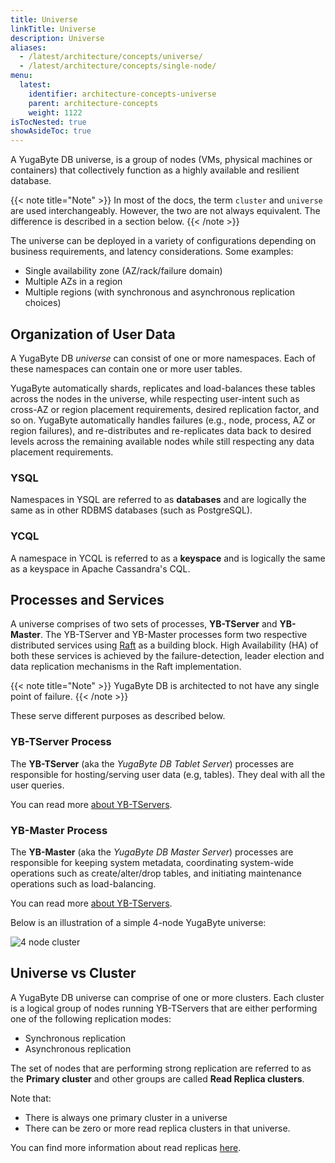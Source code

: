 ```yaml
---
title: Universe
linkTitle: Universe
description: Universe
aliases:
  - /latest/architecture/concepts/universe/
  - /latest/architecture/concepts/single-node/
menu:
  latest:
    identifier: architecture-concepts-universe
    parent: architecture-concepts
    weight: 1122
isTocNested: true
showAsideToc: true
---
```


A YugaByte DB universe, is a group of nodes (VMs, physical machines or containers) that collectively function as a highly available and resilient database.

{{< note title="Note" >}}
In most of the docs, the term `cluster` and `universe` are used interchangeably. However, the two are not always equivalent. The difference is described in a section below.
{{< /note >}}

The universe can be deployed in a variety of configurations depending on business requirements, and latency considerations. Some examples:

- Single availability zone (AZ/rack/failure domain)
- Multiple AZs in a region
- Multiple regions (with synchronous and asynchronous replication choices)

## Organization of User Data

A YugaByte DB *universe* can consist of one or more namespaces. Each of these namespaces can contain one or more user tables.

YugaByte automatically shards, replicates and load-balances these tables across the nodes in the universe, while respecting user-intent such as cross-AZ or region placement requirements, desired replication factor, and so on. YugaByte automatically handles failures (e.g., node, process, AZ or region failures), and re-distributes and re-replicates data back to desired levels across the remaining available nodes while still respecting any data placement requirements.

### YSQL

Namespaces in YSQL are referred to as **databases** and are logically the same as in other RDBMS databases (such as PostgreSQL).

### YCQL

A namespace in YCQL is referred to as a **keyspace** and is logically the same as a keyspace in Apache Cassandra's CQL. 

## Processes and Services

A universe comprises of two sets of processes, **YB-TServer** and **YB-Master**. The YB-TServer and YB-Master processes form two respective distributed services using [Raft](https://raft.github.io/) as a building block. High Availability (HA) of both these services is achieved by the failure-detection, leader election and data replication mechanisms in the Raft implementation.

{{< note title="Note" >}}
YugaByte DB is architected to not have any single point of failure.
{{< /note >}}

These serve different purposes as described below.

### YB-TServer Process

The **YB-TServer** (aka the *YugaByte DB Tablet Server*) processes are responsible for hosting/serving user data (e.g, tables). They deal with all the user queries.

You can read more [about YB-TServers](../yb-tserver).


### YB-Master Process

The **YB-Master** (aka the *YugaByte DB Master Server*) processes are responsible for keeping system metadata, coordinating system-wide operations such as create/alter/drop tables, and initiating maintenance operations such as load-balancing.

You can read more [about YB-TServers](../yb-tserver).



Below is an illustration of a simple 4-node YugaByte universe:

![4 node cluster](/images/architecture/4_node_cluster.png)


## Universe vs Cluster

A YugaByte DB universe can comprise of one or more clusters. Each cluster is a logical group of nodes running YB-TServers that are either performing one of the following replication modes:

* Synchronous replication
* Asynchronous replication


The set of nodes that are performing strong replication are referred to as the **Primary cluster** and other groups are called **Read Replica clusters**. 

Note that:

* There is always one primary cluster in a universe
* There can be zero or more read replica clusters in that universe.

You can find more information about read replicas [here](../replication/#read-only-replicas).




